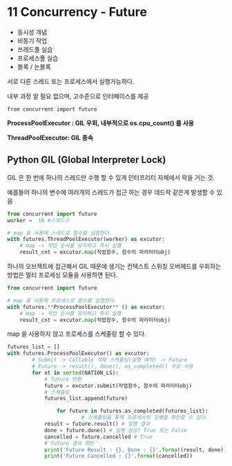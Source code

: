 #  11 Concurrency - Future

- 동시성 개념
- 비동기 작업
- 쓰레드풀 실습
- 프로세스풀 실습
- 블록 / 논블록

서로 다른 스레드 또는 프로세스에서 실행가능하다.

내부 과정 알 필요 없으며, 고수준으로 인터페이스를 제공

```
from concurrent import future
```

**ProcessPoolExecutor : GIL 우회, 내부적으로 os.cpu_count() 를 사용**

**ThreadPoolExecutor: GIL 종속**

## Python GIL (Global Interpreter Lock)

GIL 은 한 번에 하나의 스레드만 수행 할 수 있게 인터프리터 자체에서 락을 거는 것.

예를들어 하나의 변수에 여러개의 스레드가 접근 하는 경우 데드락 같은게 발생할 수 있음

```python
from concurrent import future
worker =  10 #스레드수

# map 을 사용해 스레드로 함수를 실행한다.
with futures.ThreadPoolExecutor(worker) as excutor:
	# map -> 작업 순서를 유지하고 즉시 실행
	result_cnt = excutor.map(작업함수, 함수의 파라미터obj)
```

하나의 오브젝트에 접근해서 GIL 때문에 생기는 컨텍스트 스위칭 오버헤드를 우회하는 방법은 멀티 프로세싱 모듈을 사용하면 된다.

```python
from concurrent import future

# map 을 사용해 프로세스로 함수를 실행한다.
with futures.**ProcessPoolExecutor** () as excutor:
	# map -> 작업 순서를 유지하고 즉시 실행
	result_cnt = excutor.map(작업함수, 함수의 파라미터obj)
```

map 을 사용하지 않고 프로세스를 스케줄링 할 수 있다.

```python
futures_list = []
with futures.ProcessPoolExecutor() as excutor:
        # Submit -> Callable 객체 스케쥴링(실행 예약) -> Future
        # Future -> result(), done(), as_completed() 주로 사용
        for nt in sorted(NATION_LS):
            # future 반환
            future = excutor.submit(작업함수, 함수의 파라미터obj)
            # 스케쥴링
            futures_list.append(future)

				for future in futures.as_completed(futures_list):
						# 스케줄링을 통해 프로세스의 진행을 확인할 수 있다.
            result = future.result() # 실행 결과
            done = future.done() # 실행 성공? True 또는 False
            cancelled = future.cancelled # True
            # future 결과 확인
            print('Future Result : {}, Done : {}'.format(result, done))
            print('Future Cancelled : {}'.format(cancelled))
```